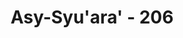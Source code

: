 ---
title: "Asy-Syu'ara' - 206"
no: 206
arabic_no: ٢٠٦
ayah: ثُمَّ جَاۤءَهُمْ مَّا كَانُوْا يُوْعَدُوْنَ ۙ  
translation: "kemudian datang kepada mereka azab yang diancamkan kepada mereka,"
tafsir: "Ibnu Abi hatim menukil riwayat tentang asbab nuzul ayat ini dari Abu Yahdham bahwa Rasulullah terlihat dalam keadaan bingung, kemudian para sahabat bertanya kepadanya apa sebab beliau bingung. Rasulullah menjawab bahwa beliau melihat musuh-musuhnya sesudah beliau wafat dari umatnya sendiri, maka turunlah ayat 205 Surah asy-Syu'ara', dan kebingungan Rasul akhirnya sirna.\n\nMelalui ayat-ayat ini, Allah memperingatkan orang-orang musyrik Mekah tentang azab-Nya dengan berfirman, \"Hai orang-orang musyrik, apakah kamu ingin mengalami nasib seperti yang dialami oleh umat-umat terdahulu? Mereka telah diberi kesenangan hidup, kekuatan tubuh, dan kesanggupan memakmurkan negeri mereka. Mereka mengira bahwa kebahagiaan, kemakmuran, dan kekuasaan yang diperoleh itu dapat mengelakkan mereka dari azab Allah. Kenyataannya tidak demikian. Mereka tetap merasakan azab yang sangat pedih. Demikian pedihnya azab itu seakan-akan mereka tidak pernah merasakan kebahagiaan dan kesenangan di dunia.\" Allah berfirman:\n\nPada hari ketika mereka melihat hari Kiamat itu (karena suasananya yang hebat), mereka merasa seakan-akan hanya (sebentar saja) tinggal (di dunia) pada waktu sore atau pagi hari. (an-Nazi'at/79: 46)."
---